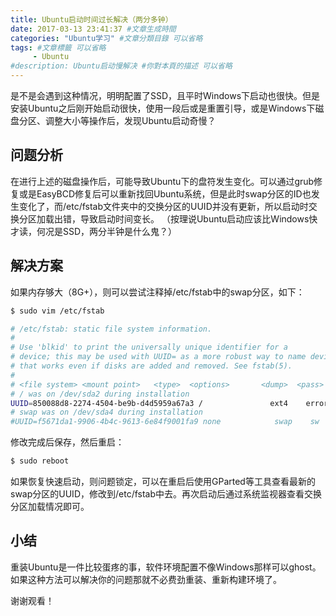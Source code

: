 ```yaml
---
title: Ubuntu启动时间过长解决（两分多钟）
date: 2017-03-13 23:41:37 #文章生成時間
categories: "Ubuntu学习" #文章分類目錄 可以省略
tags: #文章標籤 可以省略
     - Ubuntu
#description: Ubuntu启动慢解决 #你對本頁的描述 可以省略
---
```


是不是会遇到这种情况，明明配置了SSD，且平时Windows下启动也很快。但是安装Ubuntu之后刚开始启动很快，使用一段后或是重置引导，或是Windows下磁盘分区、调整大小等操作后，发现Ubuntu启动奇慢？

<!-- more -->

## 问题分析

在进行上述的磁盘操作后，可能导致Ubuntu下的盘符发生变化。可以通过grub修复或是EasyBCD修复后可以重新找回Ubuntu系统，但是此时swap分区的ID也发生变化了，而/etc/fstab文件夹中的交换分区的UUID并没有更新，所以启动时交换分区加载出错，导致启动时间变长。
（按理说Ubuntu启动应该比Windows快才读，何况是SSD，两分半钟是什么鬼？）

## 解决方案

如果内存够大（8G+），则可以尝试注释掉/etc/fstab中的swap分区，如下：

``` bash
$ sudo vim /etc/fstab

# /etc/fstab: static file system information.
#
# Use 'blkid' to print the universally unique identifier for a
# device; this may be used with UUID= as a more robust way to name devices
# that works even if disks are added and removed. See fstab(5).
#
# <file system> <mount point>   <type>  <options>       <dump>  <pass>
# / was on /dev/sda2 during installation
UUID=850088d8-2274-4504-be9b-d4d5959a67a3 /               ext4    errors=remount-ro 0       1
# swap was on /dev/sda4 during installation
#UUID=f5671da1-9906-4b4c-9613-6e84f9001fa9 none            swap    sw                0       0

```
修改完成后保存，然后重启：

``` bash
$ sudo reboot
```

如果恢复快速启动，则问题锁定，可以在重启后使用GParted等工具查看最新的swap分区的UUID，修改到/etc/fstab中去。再次启动后通过系统监视器查看交换分区加载情况即可。

## 小结

重装Ubuntu是一件比较蛋疼的事，软件环境配置不像Windows那样可以ghost。如果这种方法可以解决你的问题那就不必费劲重装、重新构建环境了。

谢谢观看！
